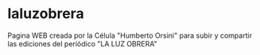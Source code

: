 # laluzobrera
Pagina WEB creada por la Célula "Humberto Orsini" para subir y compartir las ediciones del periódico "LA LUZ OBRERA"

